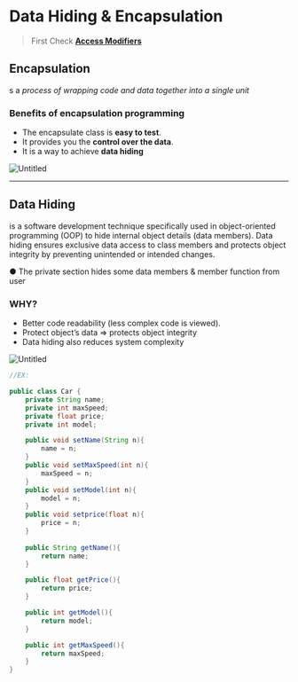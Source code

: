 # Data Hiding & Encapsulation
> First Check **<a href="https://github.com/omargoher/javaCourses/blob/main/oop/accessModifiers.md">Access Modifiers</a>**
## Encapsulation

s a *process of wrapping code and data together into a single unit*

### Benefits of encapsulation programming 

- The encapsulate class is **easy to test**.
- It provides you the **control over the data**.
- It is a way to achieve **data hiding**

![Untitled](https://candy-bearberry-093.notion.site/image/https%3A%2F%2Fs3-us-west-2.amazonaws.com%2Fsecure.notion-static.com%2F656651f9-8562-4bdb-9e30-8fd01051fed3%2FUntitled.png?id=c9b738df-7f75-49ec-af5d-dc796cf76259&table=block&spaceId=227b97bf-d1fb-449d-bac0-3527967beaef&width=860&userId=&cache=v2)

---

## Data Hiding

is a software development technique specifically used in object-oriented programming (OOP) to hide internal object details (data members). Data hiding ensures exclusive data access to class members and protects object integrity by preventing unintended or intended changes.

● The private section hides some data members & member function from user

### WHY?

- Better code readability (less complex code is viewed).
- Protect object’s data ⇒ protects object integrity
- Data hiding also reduces system complexity

![Untitled](https://candy-bearberry-093.notion.site/image/https%3A%2F%2Fs3-us-west-2.amazonaws.com%2Fsecure.notion-static.com%2F205513ac-cca2-4118-95de-dc6b1c1d80d3%2FUntitled.png?id=881c3044-fcf7-4324-8d6f-da9ce8d0ac72&table=block&spaceId=227b97bf-d1fb-449d-bac0-3527967beaef&width=1080&userId=&cache=v2)

```java
//EX:

public class Car {
    private String name;
    private int maxSpeed;
    private float price;
    private int model;

    public void setName(String n){
        name = n;
    }
    public void setMaxSpeed(int n){
        maxSpeed = n;
    }
    public void setModel(int n){
        model = n;
    }
    public void setprice(float n){
        price = n;
    }
    
    public String getName(){
        return name;
    }

    public float getPrice(){
        return price;
    }

    public int getModel(){
        return model;
    }

    public int getMaxSpeed(){
        return maxSpeed;
    }
}
```
